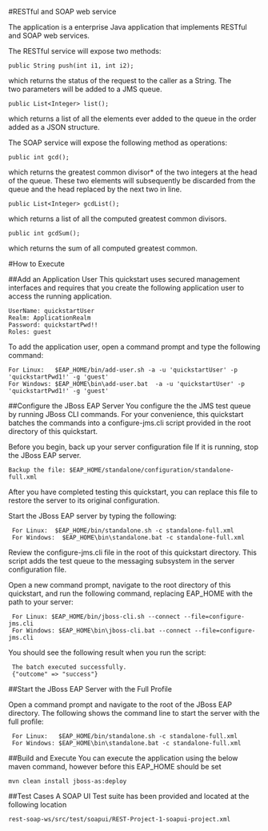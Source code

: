 #RESTful and SOAP web service 

The application is a enterprise Java application that implements RESTful and SOAP web services.

The RESTful service will expose two methods:
```
public String push(int i1, int i2);
```
which returns the status of the request to the caller as a String. The two parameters will be added to a JMS queue.
```
public List<Integer> list();
```
which returns a list of all the elements ever added to the queue in the order added as a JSON structure. 

The SOAP service will expose the following method as operations:
```
public int gcd();
```
which returns the greatest common divisor* of the two integers at the head of the queue. These two elements will subsequently be discarded from the queue and the head replaced by the next two in line.
```
public List<Integer> gcdList();
```
which returns a list of all the computed greatest common divisors. 
```
public int gcdSum();
```
which returns the sum of all computed greatest common.

#How to Execute

##Add an Application User
This quickstart uses secured management interfaces and requires that you create the following application user to access the running application.
```
UserName: quickstartUser	
Realm: ApplicationRealm	
Password: quickstartPwd!!	
Roles: guest
```
To add the application user, open a command prompt and type the following command:

    For Linux:   $EAP_HOME/bin/add-user.sh -a -u 'quickstartUser' -p 'quickstartPwd1!' -g 'guest'
    For Windows: $EAP_HOME\bin\add-user.bat  -a -u 'quickstartUser' -p 'quickstartPwd1!' -g 'guest'

##Configure the JBoss EAP Server
You configure the the JMS test queue by running JBoss CLI commands. For your convenience, this quickstart batches the commands into a configure-jms.cli script provided in the root directory of this quickstart.

Before you begin, back up your server configuration file
If it is running, stop the JBoss EAP server.
```
Backup the file: $EAP_HOME/standalone/configuration/standalone-full.xml
```
After you have completed testing this quickstart, you can replace this file to restore the server to its original configuration.

Start the JBoss EAP server by typing the following:
```
 For Linux:  $EAP_HOME/bin/standalone.sh -c standalone-full.xml
 For Windows:  $EAP_HOME\bin\standalone.bat -c standalone-full.xml
```
Review the configure-jms.cli file in the root of this quickstart directory. This script adds the test queue to the messaging subsystem in the server configuration file.

Open a new command prompt, navigate to the root directory of this quickstart, and run the following command, replacing EAP_HOME with the path to your server:
```
 For Linux: $EAP_HOME/bin/jboss-cli.sh --connect --file=configure-jms.cli 
 For Windows: $EAP_HOME\bin\jboss-cli.bat --connect --file=configure-jms.cli  
 ```
You should see the following result when you run the script:
```
 The batch executed successfully.
 {"outcome" => "success"}
```
##Start the JBoss EAP Server with the Full Profile

Open a command prompt and navigate to the root of the JBoss EAP directory.
The following shows the command line to start the server with the full profile:
```
 For Linux:   $EAP_HOME/bin/standalone.sh -c standalone-full.xml
 For Windows: $EAP_HOME\bin\standalone.bat -c standalone-full.xml
```
##Build and Execute
You can execute the application using the below maven command, however before this EAP_HOME should be set
```
mvn clean install jboss-as:deploy
```

##Test Cases
A SOAP UI Test suite has been provided and located at the following location

```
rest-soap-ws/src/test/soapui/REST-Project-1-soapui-project.xml
```
